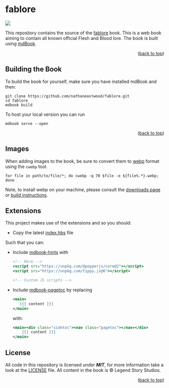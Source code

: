 <a name="readme-top"></a>

# fablore

<a href="https://www.buymeacoffee.com/nathaneastwood"><img src="https://img.buymeacoffee.com/button-api/?text=Buy me a beer&emoji=🍺&slug=nathaneastwood&button_colour=ef60a3&font_colour=000000&font_family=Inter&outline_colour=000000&coffee_colour=FFDD00" /></a>

This repository contains the source of the [fablore](https://nathaneastwood.github.io/fablore/) book. This is a web book aiming to contain all known official Flesh and Blood lore. The book is built using [mdBook](https://github.com/rust-lang/mdBook).

<p align="right">
(<a href="#readme-top">back to top</a>)
</p>

## Building the Book

To build the book for yourself, make sure you have installed mdBook and then:

```
git clone https://github.com/nathaneastwood/fablore.git
cd fablore
mdbook build
```

To host your local version you can run

```
mdbook serve --open
```

<p align="right">
(<a href="#readme-top">back to top</a>)
</p>

## Images

When adding images to the book, be sure to convert them to [webp](https://chromium.googlesource.com/webm/libwebp) format using the `cwebp` tool.

```
for file in path/to/file/*; do cwebp -q 70 $file -o ${file%.*}.webp; done
```

Note, to install webp on your machine, please consult the [downloads page](https://developers.google.com/speed/webp/download) or [build instructions](https://chromium.googlesource.com/webm/libwebp/+/HEAD/doc/building.md).

## Extensions

This project makes use of the extensions and so you should:

* Copy the latest [index.hbs](https://github.com/rust-lang/mdBook/blob/master/src/theme/index.hbs) file

Such that you can:

* Include [mdbook-hints](https://github.com/caukub/mdbook-hints) with
    ```hbs
    <!-- Here -->
    <script src="https://unpkg.com/@popperjs/core@2"></script>
    <script src="https://unpkg.com/tippy.js@6"></script>

    <!-- Custom JS scripts -->
    ```
* Include [mdbook-pagetoc](https://github.com/slowsage/mdbook-pagetoc) by replacing
    ```hbs
    <main>
       {{{ content }}}
    </main>
    ```

    with:


    ```hbs
    <main><div class="sidetoc"><nav class="pagetoc"></nav></div>
        {{{ content }}}
    </main>
    ```

## License

All code in this repository is licensed under **_MIT_**, for more information take a look at the [LICENSE](https://github.com/nathaneastwood/fablore/blob/main/LICENSE) file. All content in the book is © Legend Story Studios.

<p align="right">
(<a href="#readme-top">back to top</a>)
</p>
